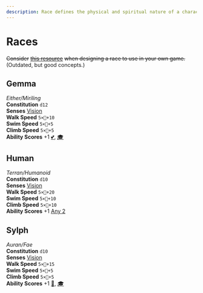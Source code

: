 ```yaml
---
description: Race defines the physical and spiritual nature of a character or creature.
---
```


# Races

~~Consider~~ [~~this resource~~](https://docs.google.com/spreadsheets/d/1wWGRszsHUQ1DWTU5yJAt0csbjidC0GkoNkpOCPUkX7I/edit?usp=sharing) ~~when designing a race to use in your own game.~~ \(Outdated, but good concepts.\)

## Gemma

_Either/Miriling_  
**Constitution** `d12`  
**Senses** [Vision](../../reference/senses.md#vision)  
**Walk Speed** `5×💪+10`  
**Swim Speed** `5×💪+5`  
**Climb Speed** `5×💪+5`  
**Ability Scores** +1 [💕](../../game-concepts/ability-scores-and-skills.md#vitality), [🎓](../../game-concepts/ability-scores-and-skills.md#erudition)

## Human

_Terran/Humanoid_  
**Constitution** `d10`  
**Senses** [Vision](../../reference/senses.md#vision)  
**Walk Speed** `5×💪+20`  
**Swim Speed** `5×💪+10`  
**Climb Speed** `5×💪+10`  
**Ability Scores** +1 [Any 2](../../game-concepts/ability-scores-and-skills.md)

## Sylph

_Auran/Fae_  
**Constitution** `d10`  
**Senses** [Vision](../../reference/senses.md#vision)  
**Walk Speed** `5×💪+15`  
**Swim Speed** `5×💪+5`  
**Climb Speed** `5×💪+5`  
**Ability Scores** +1 [🎯](../../game-concepts/ability-scores-and-skills.md#agility), [🎓](../../game-concepts/ability-scores-and-skills.md#erudition)

